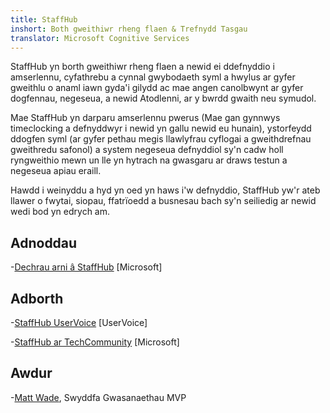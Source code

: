 ```yaml
---
title: StaffHub
inshort: Both gweithiwr rheng flaen & Trefnydd Tasgau
translator: Microsoft Cognitive Services
---
```


StaffHub yn borth gweithiwr rheng flaen a newid ei ddefnyddio i amserlennu, cyfathrebu a cynnal gwybodaeth syml a hwylus ar gyfer gweithlu o anaml iawn gyda'i gilydd ac mae angen canolbwynt ar gyfer dogfennau, negeseua, a newid Atodlenni, ar y bwrdd gwaith neu symudol.

Mae StaffHub yn darparu amserlennu pwerus (Mae gan gynnwys timeclocking a defnyddwyr i newid yn gallu newid eu hunain), ystorfeydd ddogfen syml (ar gyfer pethau megis llawlyfrau cyflogai a gweithdrefnau gweithredu safonol) a system negeseua defnyddiol sy'n cadw holl ryngweithio mewn un lle yn hytrach na gwasgaru ar draws testun a negeseua apiau eraill. 

Hawdd i weinyddu a hyd yn oed yn haws i'w defnyddio, StaffHub yw'r ateb llawer o fwytai, siopau, ffatrïoedd a busnesau bach sy'n seiliedig ar newid wedi bod yn edrych am.

Adnoddau
---------

-[Dechrau arni â StaffHub](https://support.office.com/en-us/article/getting-started-with-microsoft-staffhub-92e9480f-0a37-47d2-ac96-2d11ee5f0656)
    \[Microsoft\]


Adborth
---------

-[StaffHub UserVoice](https://staffhub.uservoice.com/forums/323718-general)
    \[UserVoice\]

-[StaffHub ar TechCommunity](https://techcommunity.microsoft.com/t5/Microsoft-StaffHub/ct-p/StaffHub)
    \[Microsoft\]

Awdur
---------

-[Matt Wade](https://www.linkedin.com/in/thatmattwade/), Swyddfa Gwasanaethau MVP

